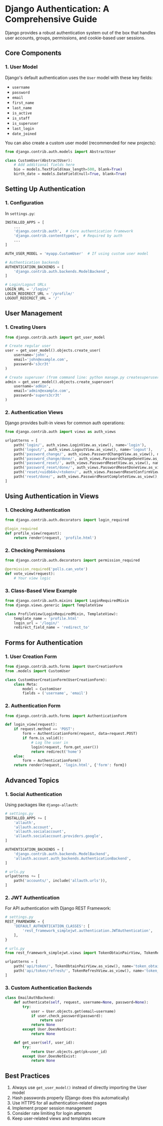 # Django Authentication: A Comprehensive Guide

Django provides a robust authentication system out of the box that handles user accounts, groups, permissions, and cookie-based user sessions.

## Core Components

### 1. User Model
Django's default authentication uses the `User` model with these key fields:
- `username`
- `password`
- `email`
- `first_name`
- `last_name`
- `is_active`
- `is_staff`
- `is_superuser`
- `last_login`
- `date_joined`

You can also create a custom user model (recommended for new projects):
```python
from django.contrib.auth.models import AbstractUser

class CustomUser(AbstractUser):
    # Add additional fields here
    bio = models.TextField(max_length=500, blank=True)
    birth_date = models.DateField(null=True, blank=True)
```

## Setting Up Authentication

### 1. Configuration
In `settings.py`:
```python
INSTALLED_APPS = [
    ...
    'django.contrib.auth',  # Core authentication framework
    'django.contrib.contenttypes',  # Required by auth
    ...
]

AUTH_USER_MODEL = 'myapp.CustomUser'  # If using custom user model

# Authentication backends
AUTHENTICATION_BACKENDS = [
    'django.contrib.auth.backends.ModelBackend',
]

# Login/Logout URLs
LOGIN_URL = '/login/'
LOGIN_REDIRECT_URL = '/profile/'
LOGOUT_REDIRECT_URL = '/'
```

## User Management

### 1. Creating Users
```python
from django.contrib.auth import get_user_model

# Create regular user
user = get_user_model().objects.create_user(
    username='john',
    email='john@example.com',
    password='s3cr3t'
)

# Create superuser (from command line: python manage.py createsuperuser)
admin = get_user_model().objects.create_superuser(
    username='admin',
    email='admin@example.com',
    password='supers3cr3t'
)
```

### 2. Authentication Views
Django provides built-in views for common auth operations:
```python
from django.contrib.auth import views as auth_views

urlpatterns = [
    path('login/', auth_views.LoginView.as_view(), name='login'),
    path('logout/', auth_views.LogoutView.as_view(), name='logout'),
    path('password_change/', auth_views.PasswordChangeView.as_view(), name='password_change'),
    path('password_change/done/', auth_views.PasswordChangeDoneView.as_view(), name='password_change_done'),
    path('password_reset/', auth_views.PasswordResetView.as_view(), name='password_reset'),
    path('password_reset/done/', auth_views.PasswordResetDoneView.as_view(), name='password_reset_done'),
    path('reset/<uidb64>/<token>/', auth_views.PasswordResetConfirmView.as_view(), name='password_reset_confirm'),
    path('reset/done/', auth_views.PasswordResetCompleteView.as_view(), name='password_reset_complete'),
]
```

## Using Authentication in Views

### 1. Checking Authentication
```python
from django.contrib.auth.decorators import login_required

@login_required
def profile_view(request):
    return render(request, 'profile.html')
```

### 2. Checking Permissions
```python
from django.contrib.auth.decorators import permission_required

@permission_required('polls.can_vote')
def vote_view(request):
    # Your view logic
```

### 3. Class-Based View Example
```python
from django.contrib.auth.mixins import LoginRequiredMixin
from django.views.generic import TemplateView

class ProfileView(LoginRequiredMixin, TemplateView):
    template_name = 'profile.html'
    login_url = '/login/'
    redirect_field_name = 'redirect_to'
```

## Forms for Authentication

### 1. User Creation Form
```python
from django.contrib.auth.forms import UserCreationForm
from .models import CustomUser

class CustomUserCreationForm(UserCreationForm):
    class Meta:
        model = CustomUser
        fields = ('username', 'email')
```

### 2. Authentication Form
```python
from django.contrib.auth.forms import AuthenticationForm

def login_view(request):
    if request.method == 'POST':
        form = AuthenticationForm(request, data=request.POST)
        if form.is_valid():
            # Log the user in
            login(request, form.get_user())
            return redirect('home')
    else:
        form = AuthenticationForm()
    return render(request, 'login.html', {'form': form})
```

## Advanced Topics

### 1. Social Authentication
Using packages like `django-allauth`:
```python
# settings.py
INSTALLED_APPS += [
    'allauth',
    'allauth.account',
    'allauth.socialaccount',
    'allauth.socialaccount.providers.google',
]

AUTHENTICATION_BACKENDS = [
    'django.contrib.auth.backends.ModelBackend',
    'allauth.account.auth_backends.AuthenticationBackend',
]

# urls.py
urlpatterns += [
    path('accounts/', include('allauth.urls')),
]
```

### 2. JWT Authentication
For API authentication with Django REST Framework:
```python
# settings.py
REST_FRAMEWORK = {
    'DEFAULT_AUTHENTICATION_CLASSES': [
        'rest_framework_simplejwt.authentication.JWTAuthentication',
    ],
}

# urls.py
from rest_framework_simplejwt.views import TokenObtainPairView, TokenRefreshView

urlpatterns = [
    path('api/token/', TokenObtainPairView.as_view(), name='token_obtain_pair'),
    path('api/token/refresh/', TokenRefreshView.as_view(), name='token_refresh'),
]
```

### 3. Custom Authentication Backends
```python
class EmailAuthBackend:
    def authenticate(self, request, username=None, password=None):
        try:
            user = User.objects.get(email=username)
            if user.check_password(password):
                return user
            return None
        except User.DoesNotExist:
            return None

    def get_user(self, user_id):
        try:
            return User.objects.get(pk=user_id)
        except User.DoesNotExist:
            return None
```

## Best Practices

1. Always use `get_user_model()` instead of directly importing the User model
2. Hash passwords properly (Django does this automatically)
3. Use HTTPS for all authentication-related pages
4. Implement proper session management
5. Consider rate limiting for login attempts
6. Keep user-related views and templates secure
